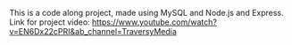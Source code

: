 This is a code along project, made using MySQL and Node.js and Express.
Link for project video: https://www.youtube.com/watch?v=EN6Dx22cPRI&ab_channel=TraversyMedia

